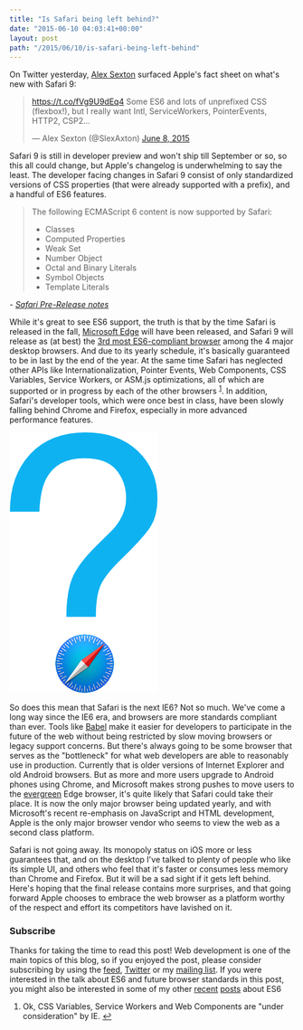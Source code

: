 ```yaml
---
title: "Is Safari being left behind?"
date: "2015-06-10 04:03:41+00:00"
layout: post
path: "/2015/06/10/is-safari-being-left-behind"
---
```


On Twitter yesterday, [Alex Sexton][sexton] surfaced Apple's fact sheet on what's new with Safari 9:

<blockquote class="twitter-tweet" lang="en"><p lang="en" dir="ltr"><a href="https://t.co/fVg9U9dEq4">https://t.co/fVg9U9dEq4</a>&#10;&#10;Some ES6 and lots of unprefixed CSS (flexbox!), but I really want Intl, ServiceWorkers, PointerEvents, HTTP2, CSP2…</p>&mdash; Alex Sexton (@SlexAxton) <a href="https://twitter.com/SlexAxton/status/608017541173284864">June 8, 2015</a></blockquote>

Safari 9 is still in developer preview and won't ship till September or so, so this all could change, but Apple's changelog is underwhelming to say the least.   The developer facing changes in Safari 9 consist of only standardized versions of CSS properties (that were already supported with a prefix), and a handful of ES6 features.

> The following ECMAScript 6 content is now supported by Safari:
>
> - Classes
> - Computed Properties
> - Weak Set
> - Number Object
> - Octal and Binary Literals
> - Symbol Objects
> - Template Literals

*- [Safari Pre-Release notes][safarinotes]*

While it's great to see ES6 support, the truth is that by the time Safari is released in the fall, [Microsoft Edge][edge] will have been released, and Safari 9 will release as (at best) the [3rd most ES6-compliant browser][compat] among the 4 major desktop browsers.  And due to its yearly schedule, it's basically guaranteed to be in last by the end of the year.  At the same time Safari has neglected other APIs like Internationalization, Pointer Events, Web Components, CSS Variables, Service Workers, or ASM.js optimizations, all of which are supported or in progress by each of the other browsers <sup id="fnref:1">[1](#fn:1)</sup>.  In addition, Safari's developer tools, which were once best in class, have been slowly falling behind Chrome and Firefox, especially in more advanced performance features.

<style>
.post-body img {
  width: 200px;
  float: right;
  padding: 50px;
}
</style>

![safari?](/posts/images/safari-question-1.png)

So does this mean that Safari is the next IE6?  Not so much.  We've come a long way since the IE6 era, and browsers are more standards compliant than ever.  Tools like [Babel][babel] make it easier for developers to participate in the future of the web without being restricted by slow moving browsers or legacy support concerns.   But there's always going to be some browser that serves as the "bottleneck" for what web developers are able to reasonably use in production.  Currently that is older versions of Internet Explorer and old Android browsers.  But as more and more users upgrade to Android phones using Chrome, and Microsoft makes strong pushes to move users to the [evergreen][evergreen] Edge browser, it's quite likely that Safari could take their place.  It is now the only major browser being updated yearly, and with Microsoft's recent re-emphasis on JavaScript and HTML development, Apple is the only major browser vendor who seems to view the web as a second class platform.

Safari is not going away.  Its monopoly status on iOS more or less guarantees that, and on the desktop I've talked to plenty of people who like its simple UI, and others who feel that it's faster or consumes less memory than Chrome and Firefox.  But it will be a sad sight if it gets left behind.  Here's hoping that the final release contains more surprises, and that going forward Apple chooses to embrace the web browser as a platform worthy of the respect and effort its competitors have lavished on it.

### Subscribe

Thanks for taking the time to read this post!  Web development is one of the main topics of this blog, so if you enjoyed the post, please consider subscribing by using the [feed](http://feedpress.me/benmccormick), [Twitter](http://twitter.com/benmccormickorg) or my [mailing list](http://eepurl.com/WFYon). If you were interested in the talk about ES6 and future browser standards in this post, you might also be interested in some of my other [recent][bbes6] [posts][es6] about ES6

<div class="footnotes">
<ol>
    <li class="footnote" id="fn:1">
        <p>
        Ok, CSS Variables, Service Workers and Web Components are "under consideration" by IE.
        <a href="#fnref:1" title="return to article"> ↩</a></p>
    </li>
</ol>
</div>

[safarinotes]: https://developer.apple.com/library/prerelease/mac/releasenotes/General/WhatsNewInSafari/Articles/Safari_9.html#//apple_ref/doc/uid/TP40014305-CH9-SW27
[babel]: https://babeljs.io/
[evergreen]: http://benmccormick.org/2013/06/11/evergreen-browsers/
[es6]: http://benmccormick.org/2015/02/22/rauchg-on-es6/
[bbes6]: http://benmccormick.org/2015/04/07/es6-classes-and-backbone-js/
[sexton]: https://alexsexton.com/
[edge]: http://blogs.windows.com/msedgedev/2015/05/12/javascript-moves-forward-in-microsoft-edge-with-ecmascript-6-and-beyond/
[compat]: http://kangax.github.io/compat-table/es6/

